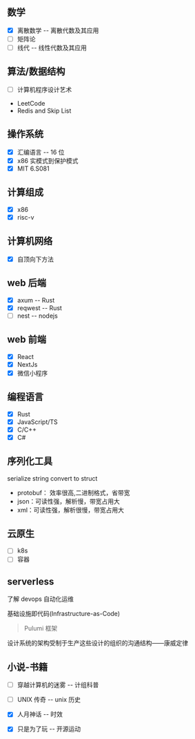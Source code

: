 ## 数学

- [x] 离散数学 -- 离散代数及其应用
- [ ] 矩阵论
- [ ] 线代 -- 线性代数及其应用

## 算法/数据结构

- [ ] 计算机程序设计艺术
- LeetCode
- Redis and Skip List

## 操作系统

- [x] 汇编语言 -- 16 位
- [x] x86 实模式到保护模式
- [x] MIT 6.S081

## 计算组成

- [x] x86
- [x] risc-v

## 计算机网络

- [x] 自顶向下方法

## web 后端

- [x] axum -- Rust
- [x] reqwest -- Rust
- [ ] nest -- nodejs

## web 前端

- [x] React
- [x] NextJs
- [x] 微信小程序

## 编程语言

- [x] Rust
- [x] JavaScript/TS
- [x] C/C++
- [x] C#

## 序列化工具

serialize string convert to struct

- protobuf： 效率很高,二进制格式，省带宽
- json：可读性强，解析慢，带宽占用大
- xml：可读性强，解析很慢，带宽占用大

## 云原生

- [ ] k8s
- [ ] 容器

## serverless

了解 devops 自动化运维

基础设施即代码(Infrastructure-as-Code)

> Pulumi 框架

设计系统的架构受制于生产这些设计的组织的沟通结构——康威定律

## 小说-书籍

- [ ] 穿越计算机的迷雾 -- 计组科普

- [ ] UNIX 传奇 -- unix 历史

- [x] 人月神话 -- 时效

- [x] 只是为了玩 -- 开源运动
